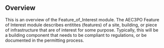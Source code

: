 <h2>Overview</h2>

<p>This is an overview of the Feature_of_Interest module. The AEC3PO Feature of Interest module describes entitites (features) of a site, building, or piece of infrastructure that are of interest for some purpose. Typically, this will be a building component that needs to be compliant to regulations, or be documented in the permitting process. </p>
